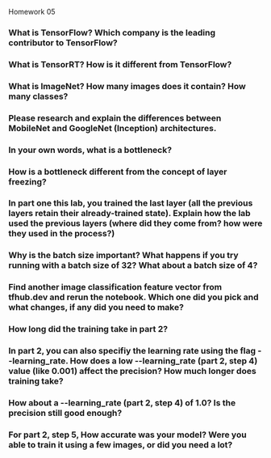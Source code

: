 Homework 05

### What is TensorFlow? Which company is the leading contributor to TensorFlow?


### What is TensorRT? How is it different from TensorFlow?

### What is ImageNet? How many images does it contain? How many classes?

### Please research and explain the differences between MobileNet and GoogleNet (Inception) architectures.

### In your own words, what is a bottleneck?

### How is a bottleneck different from the concept of layer freezing?

### In part one this lab, you trained the last layer (all the previous layers retain their already-trained state). Explain how the lab used the previous layers (where did they come from? how were they used in the process?)

### Why is the batch size important? What happens if you try running with a batch size of 32? What about a batch size of 4?

### Find another image classification feature vector from tfhub.dev and rerun the notebook. Which one did you pick and what changes, if any did you need to make?

### How long did the training take in part 2?

### In part 2, you can also specifiy the learning rate using the flag --learning_rate. How does a low --learning_rate (part 2, step 4) value (like 0.001) affect the precision? How much longer does training take?

### How about a --learning_rate (part 2, step 4) of 1.0? Is the precision still good enough?

### For part 2, step 5, How accurate was your model? Were you able to train it using a few images, or did you need a lot?
